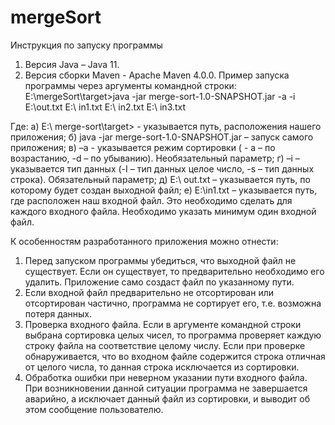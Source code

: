 # mergeSort
Инструкция по запуску программы
1.	Версия Java – Java 11.
2.	Версия сборки Maven - Apache Maven 4.0.0.
Пример запуска программы через аргументы командной строки:
   E:\mergeSort\target>java -jar merge-sort-1.0-SNAPSHOT.jar -a -i E:\out.txt E:\ in1.txt E:\ in2.txt E:\ in3.txt

Где:
а)  E:\ merge-sort\target> - указывается путь, расположения нашего приложения;
б)  java -jar merge-sort-1.0-SNAPSHOT.jar – запуск самого приложения;
в) –a  - указывается режим сортировки ( - а  – по возрастанию, -d – по убыванию). Необязательный параметр;
г) –i – указывается тип данных (-I – тип данных целое число, -s – тип данных строка). Обязательный параметр;
д) E:\ out.txt – указывается путь, по которому будет создан выходной файл;
е) E:\in1.txt – указывается путь, где расположен наш входной файл. Это необходимо сделать для каждого входного файла. Необходимо указать минимум один входной файл.

К особенностям разработанного приложения можно отнести:
1.	Перед запуском программы убедиться, что выходной файл не существует. Если он существует, то предварительно необходимо его удалить. Приложение само создаст файл по указанному пути.
2.	Если входной файл предварительно не отсортирован или отсортирован частично, программа не сортирует его, т.е. возможна потеря данных.
3.	Проверка входного файла. Если в аргументе командной строки выбрана сортировка целых чисел, то программа проверяет каждую строку файла на соответствие целому числу. Если при проверке обнаруживается, что во входном файле содержится строка отличная от целого числа, то данная строка исключается из сортировки. 
4.	Обработка ошибки при неверном указании пути входного файла.  При возникновении данной ситуации программа не завершается аварийно, а исключает данный файл из сортировки, и выводит об этом сообщение пользователю.
